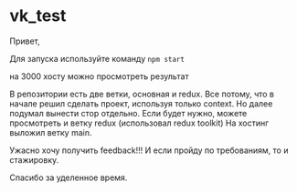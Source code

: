 # vk_test
Привет,

Для запуска используйте команду
 `npm start`

на 3000 хосту можно просмотреть результат

В репозитории есть две ветки, основная и redux. Все потому, что в начале решил сделать проект, используя только context.
Но далее подумал вынести стор отдельно. Если будет нужно, можете просмотреть и ветку redux (использовал redux toolkit)
На хостинг выложил ветку main.

Ужасно хочу получить feedback!!!
И если пройду по требованиям, то и стажировку.

Спасибо за уделенное время.


